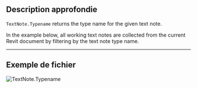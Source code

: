 ## Description approfondie
`TextNote.Typename` returns the type name for the given text note.

In the example below, all working text notes are collected from the current Revit document by filtering by the text note type name.

___
## Exemple de fichier

![TextNote.Typename](./Revit.Elements.TextNote.Typename_img.jpg)
